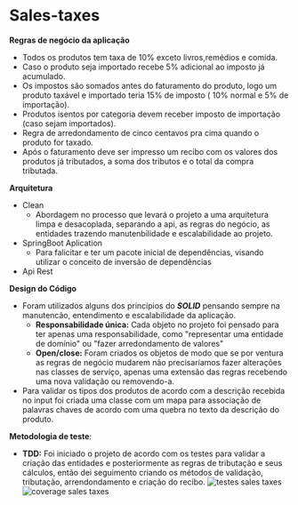 # Sales-taxes


__Regras de negócio da aplicação__

 * Todos os produtos tem taxa de 10% exceto livros,remédios e comida.
 * Caso o produto seja importado recebe 5% adicional ao imposto já acumulado.
 * Os impostos são somados antes do faturamento do produto, logo um produto taxável e importado teria 15% de imposto ( 10% normal e 5% de importação).
 * Produtos isentos por categoria devem receber imposto de importação (caso sejam importados).
 * Regra de arredondamento de cinco centavos pra cima quando o produto for taxado.
 * Após o faturamento deve ser impresso um recibo com os valores dos produtos já tributados, a soma dos tributos e o total da compra tributada. 

__Arquitetura__

* Clean
  * Abordagem no processo que levará o projeto a uma arquitetura limpa e desacoplada, separando a api, as regras do negócio, as entidades trazendo manutenbilidade e escalabilidade ao projeto.
* SpringBoot Aplication 
  * Para falicitar e ter um pacote inicial de dependências, visando utilizar o conceito de inversão de dependências
 * Api Rest
 
__Design do Código__

* Foram utilizados alguns dos princípios do ___SOLID___ pensando sempre na manutencão, entendimento e escalabilidade da aplicação.
  * __Responsabilidade única:__ Cada objeto no projeto foi pensado para ter apenas uma responsabilidade, como "representar uma entidade de domínio" ou "fazer arredondamento de valores" 
  * __Open/close:__ Foram criados os objetos de modo que se por ventura as regras de negócio mudarem não precisaríamos fazer alterações nas classes de serviço, apenas uma extensão das regras recebendo uma nova validação ou removendo-a. 
* Para validar os tipos dos produtos de acordo com a descrição recebida no input foi criada uma classe com um mapa para associação de palavras chaves de acordo com uma quebra no texto da descrição do produto.

__Metodologia de teste__: 

* __TDD:__ Foi iniciado o projeto de acordo com os testes para validar a criação das entidades e posteriormente as regras de tributação e seus cálculos, então dei seguimento criando os métodos de validação, tributação, arrendondamento e criação do recibo.
![testes sales taxes](https://user-images.githubusercontent.com/50083187/131892766-263578d2-9582-4153-8a4a-d3fbf02872d4.png)
![coverage sales taxes](https://user-images.githubusercontent.com/50083187/131892533-4b8d273d-bb28-464c-8ede-77fb80ab0bb5.png)

